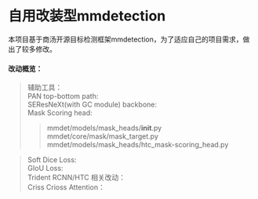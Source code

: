 # 自用改装型mmdetection

本项目基于商汤开源目标检测框架mmdetection，为了适应自己的项目需求，做出了较多修改。<br>
#### 改动概览：<br>
>辅助工具：<br>
>PAN top-bottom path:<br>
>SEResNeXt(with GC module) backbone:<br>
>Mask Scoring head:<br>
>>mmdet/models/mask_heads/__init__.py<br>
>>mmdet/core/mask/mask_target.py<br>
>>mmdet/models/mask_heads/htc_mask-scoring_head.py<br>

>Soft Dice Loss:<br>
>GIoU Loss:<br>
>Trident RCNN/HTC 相关改动：<br>
>Criss Crioss Attention：<br>
